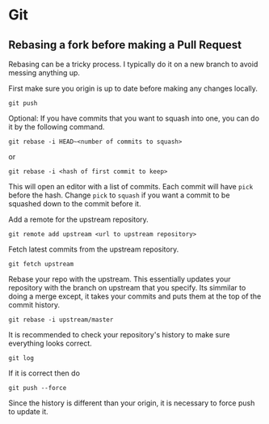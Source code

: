 # Git

## Rebasing a fork before making a Pull Request

Rebasing can be a tricky process. I typically do it on a new branch to avoid messing anything up.

First make sure you origin is up to date before making any changes locally.

`git push`

Optional: If you have commits that you want to squash into one, you can do it by the following command.

`git rebase -i HEAD~<number of commits to squash>`

or

`git rebase -i <hash of first commit to keep>`

This will open an editor with a list of commits. Each commit will have `pick` before the hash.  Change `pick` to `squash` if you want a commit to be squashed down to the commit before it.


Add a remote for the upstream repository.

`git remote add upstream <url to upstream repository>`

Fetch latest commits from the upstream repository.

`git fetch upstream`

Rebase your repo with the upstream. This essentially updates your repository with the branch on upstream that you specify. Its simmilar to doing a merge except, it takes your commits and puts them at the top of the commit history.

`git rebase -i upstream/master`

It is recommended to check your repository's history to make sure everything looks correct.

`git log`

If it is correct then do

`git push --force`

Since the history is different than your origin, it is necessary to force push to update it.